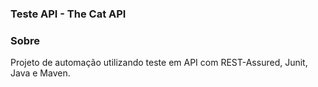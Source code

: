 ### Teste API - The Cat API

### Sobre
Projeto de automação utilizando teste em API com REST-Assured, Junit, Java e Maven. 


